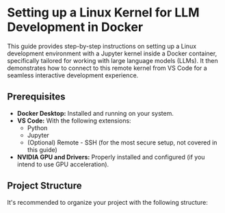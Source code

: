 # Setting up a Linux Kernel for LLM Development in Docker

This guide provides step-by-step instructions on setting up a Linux development environment with a Jupyter kernel inside a Docker container, specifically tailored for working with large language models (LLMs). It then demonstrates how to connect to this remote kernel from VS Code for a seamless interactive development experience.

## Prerequisites

*   **Docker Desktop:** Installed and running on your system.
*   **VS Code:** With the following extensions:
    *   Python
    *   Jupyter
    *   (Optional) Remote - SSH (for the most secure setup, not covered in this guide)
*   **NVIDIA GPU and Drivers:** Properly installed and configured (if you intend to use GPU acceleration).

## Project Structure

It's recommended to organize your project with the following structure:
